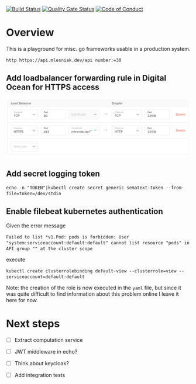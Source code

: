 [![Build Status](https://travis-ci.com/mlesniak/go-playground.svg?branch=master)](https://travis-ci.com/mlesniak/go-playground)
[![Quality Gate Status](https://sonarcloud.io/api/project_badges/measure?project=mlesniak_go-playground&metric=alert_status)](https://sonarcloud.io/dashboard?id=mlesniak_go-playground)
[![Code of Conduct](https://img.shields.io/badge/%E2%9D%A4-code%20of%20conduct-orange.svg?style=flat)](CODE_OF_CONDUCT.md)

# Overview

This is a playground for misc. go frameworks usable in a production system.

    http https://api.mlesniak.dev/api number:=30


## Add loadbalancer forwarding rule in Digital Ocean for HTTPS access

![screenshot](docs/loadbalancer-rules.png)

## Add secret logging token

    echo -n "TOKEN"|kubectl create secret generic sematext-token --from-file=token=/dev/stdin


## Enable filebeat kubernetes authentication

Given the error message

    Failed to list *v1.Pod: pods is forbidden: User "system:serviceaccount:default:default" cannot list resource "pods" in API group "" at the cluster scope

execute

    kubectl create clusterrolebinding default-view --clusterrole=view --serviceaccount=default:default

Note: the creation of the role is now executed in the `yaml` file, but since it was quite difficult to find information about this problem
online I leave it here for now.


# Next steps

- [ ] Extract computation service
- [ ] JWT middleware in echo?
- [ ] Think about keycloak?
- [ ] Add integration tests

